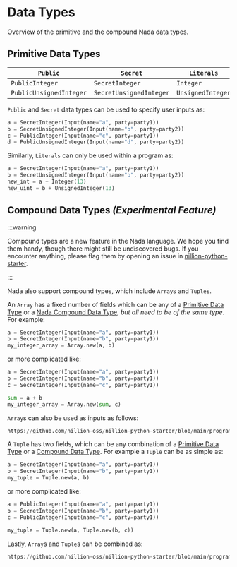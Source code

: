 # Data Types

Overview of the primitive and the compound Nada data types.

## Primitive Data Types

| `Public`                | `Secret`                | `Literals`        |
| ----------------------- | ----------------------- | ----------------- |
| `PublicInteger`         | `SecretInteger`         | `Integer`         |
| `PublicUnsignedInteger` | `SecretUnsignedInteger` | `UnsignedInteger` |

`Public` and `Secret` data types can be used to specify user inputs as:
```python
a = SecretInteger(Input(name="a", party=party1))
b = SecretUnsignedInteger(Input(name="b", party=party2))
c = PublicInteger(Input(name="c", party=party1))
d = PublicUnsignedInteger(Input(name="d", party=party2))
```

Similarly, `Literals` can only be used within a program as:
```python
a = SecretInteger(Input(name="a", party=party1))
b = SecretUnsignedInteger(Input(name="b", party=party2))
new_int = a + Integer(13)
new_uint = b + UnsignedInteger(13)
```


## Compound Data Types *(Experimental Feature)*

:::warning

Compound types are a new feature in the Nada language. We hope you find them handy, though there might still be undiscovered bugs. If you encounter anything, please flag them by opening an issue in [nillion-python-starter](https://github.com/nillion-oss/nillion-python-starter).

:::

Nada also support compound types, which include `Array`s and `Tuple`s.

An `Array` has a fixed number of fields which can be any of a [Primitive Data Type](/nada-lang-types#primitive-data-types) or a [Nada Compound Data Type](/nada-lang-types#compound-data-types-experimental-feature), *but all need to be of the same type*. For example:
```python
a = SecretInteger(Input(name="a", party=party1))
b = SecretInteger(Input(name="b", party=party1))
my_integer_array = Array.new(a, b)
```
or more complicated like:
```python
a = SecretInteger(Input(name="a", party=party1))
b = SecretInteger(Input(name="b", party=party1))
c = SecretInteger(Input(name="c", party=party1))

sum = a + b
my_integer_array = Array.new(sum, c)
```

`Array`s can also be used as inputs as follows:
```python reference showGithubLink
https://github.com/nillion-oss/nillion-python-starter/blob/main/programs/array_complex.py
```

A `Tuple` has two fields, which can be any combination of a [Primitive Data Type](/nada-lang-types#primitive-data-types) or a [Compound Data Type](/nada-lang-types#compound-data-types-experimental-feature). For example a `Tuple` can be as simple as:
```python
a = SecretInteger(Input(name="a", party=party1))
b = SecretInteger(Input(name="b", party=party1))
my_tuple = Tuple.new(a, b)
```
or more complicated like:
```python
a = PublicInteger(Input(name="a", party=party1))
b = SecretInteger(Input(name="b", party=party1))
c = PublicInteger(Input(name="c", party=party1))

my_tuple = Tuple.new(a, Tuple.new(b, c))
```


Lastly, `Array`s and `Tuple`s can be combined as:
```python reference showGithubLink
https://github.com/nillion-oss/nillion-python-starter/blob/main/programs/tuple_new_unzip.py
```
